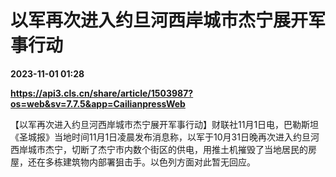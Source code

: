 # 以军再次进入约旦河西岸城市杰宁展开军事行动

**2023-11-01 01:28**

**https://api3.cls.cn/share/article/1503987?os=web&sv=7.7.5&app=CailianpressWeb**

【以军再次进入约旦河西岸城市杰宁展开军事行动】财联社11月1日电，巴勒斯坦《圣城报》当地时间11月1日凌晨发布消息称，以军于10月31日晚再次进入约旦河西岸城市杰宁，切断了杰宁市内数个街区的供电，用推土机摧毁了当地居民的房屋，还在多栋建筑物内部署狙击手。以色列方面对此暂无回应。